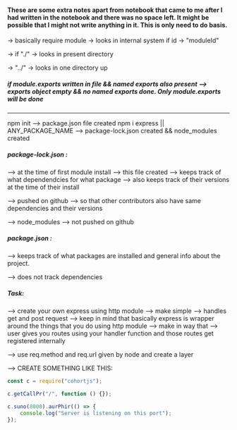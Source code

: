 #### These are some extra notes apart from notebook that came to me after I had written in the notebook and there was no space left. It might be possible that I might not write anything in it. This is only need to do basis.

-> basically require module -> looks in internal system if id -> "moduleId"

-> if "./" -> looks in present directory

-> "../" -> looks in one directory up

##### if module.exports written in file && named exports also present --> exports object empty && no named exports done. Only module.exports will be done

---

npm init --> package.json file created
npm i express || ANY_PACKAGE_NAME --> package-lock.json created && node_modules created

##### package-lock.json :

--> at the time of first module install --> this file created
--> keeps track of what dependendcies for what package
--> also keeps track of their versions at the time of their install

--> pushed on github --> so that other contributors also have same dependencies and their versions

--> node_modules --> not pushed on github

##### package.json :

--> keeps track of what packages are installed and general info about the project.

--> does not track dependencies

##### Task:

--> create your own express using http module
--> make simple --> handles get and post request
--> keep in mind that basically express is wrapper around the things that you do using http module
--> make in way that --> user gives you routes using your handler function and those routes get registered internally

--> use req.method and req.url given by node and create a layer

--> CREATE SOMETHING LIKE THIS:

```js
const c = require("cohortjs");

c.getCallPr("/", function () {});

c.suno(8000).aurPhir(() => {
	console.log("Server is listening on this port");
});
```
